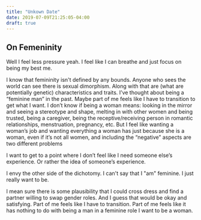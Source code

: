 ```yaml
---
title: "Unkown Date"
date: 2019-07-09T21:25:05-04:00
draft: true
---
```


## On Femeninity

Well I feel less pressure yeah. I feel like I can breathe and just focus on being my best me.

I know that femininity isn't defined by any bounds. Anyone who sees the world can see there is sexual dimorphism. Along with that are (what are potentially genetic) characteristics and traits. I’ve thought about being a “feminine man” in the past. Maybe part of me feels like I have to transition to get what I want. I don’t know if being a woman means: looking in the mirror and seeing a stereotype and shape, melting in with other women and being trusted, being a caregiver, being the receptive/receiving person in romantic relationships, menstruation, pregnancy, etc. But I feel like wanting a woman’s job and wanting everything a woman has just because she is a woman, even if it’s not all women, and including the “negative” aspects are two different problems

I want to get to a point where I don’t feel like I need someone else’s experience. Or rather the idea of someone’s experience.

I envy the other side of the dichotomy. I can't say that I "am" feminine. I just really want to be.

I mean sure there is some plausibility that I could cross dress and find a partner willing to swap gender roles. And I guess that would be okay and satisfying. Part of me feels like I have to transition. Part of me feels like it has nothing to do with being a man in a feminine role I want to be a woman.

